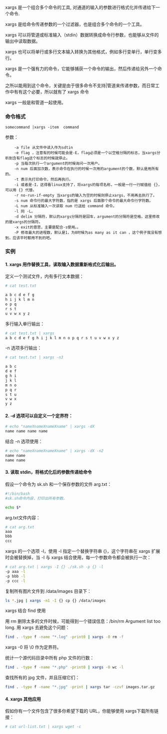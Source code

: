 xargs 是一个组合多个命令的工具, 对通道的输入的参数进行格式化并传递给下一个命令.

xargs 是给命令传递参数的一个过滤器，也是组合多个命令的一个工具。

xargs 可以将管道或标准输入（stdin）数据转换成命令行参数，也能够从文件的输出中读取数据。

xargs 也可以将单行或多行文本输入转换为其他格式，例如多行变单行，单行变多行。

xargs 是一个强有力的命令，它能够捕获一个命令的输出，然后传递给另外一个命令。

之所以能用到这个命令，关键是由于很多命令不支持|管道来传递参数，而日常工作中有有这个必要，所以就有了 xargs 命令

xargs 一般是和管道一起使用。


### 命令格式
```
somecommand |xargs -item  command
```
参数：
```
    -a file 从文件中读入作为sdtin
    -e flag ，注意有的时候可能会是-E，flag必须是一个以空格分隔的标志，当xargs分析到含有flag这个标志的时候就停止。
    -p 当每次执行一个argument的时候询问一次用户。
    -n num 后面加次数，表示命令在执行的时候一次用的argument的个数，默认是用所有的。
    -t 表示先打印命令，然后再执行。
    -i 或者是-I，这得看linux支持了，将xargs的每项名称，一般是一行一行赋值给 {}，可以用 {} 代替。
    -r no-run-if-empty 当xargs的输入为空的时候则停止xargs，不用再去执行了。
    -s num 命令行的最大字符数，指的是 xargs 后面那个命令的最大命令行字符数。
    -L num 从标准输入一次读取 num 行送给 command 命令。
    -l 同 -L。
    -d delim 分隔符，默认的xargs分隔符是回车，argument的分隔符是空格，这里修改的是xargs的分隔符。
    -x exit的意思，主要是配合-s使用。。
    -P 修改最大的进程数，默认是1，为0时候为as many as it can ，这个例子我没有想到，应该平时都用不到的吧。
```
### 实例
#### 1. xargs 用作替换工具，读取输入数据重新格式化后输出。

定义一个测试文件，内有多行文本数据：
```bash
# cat test.txt

a b c d e f g
h i j k l m n
o p q
r s t
u v w x y z
```

多行输入单行输出：
```bash
# cat test.txt | xargs
a b c d e f g h i j k l m n o p q r s t u v w x y z
```

-n 选项多行输出：
```bash
# cat test.txt | xargs -n3

a b c
d e f
g h i
j k l
m n o
p q r
s t u
v w x
y z
```

#### 2. -d 选项可以自定义一个定界符：
```bash
# echo "nameXnameXnameXname" | xargs -dX
name name name name
```

结合 -n 选项使用：
```bash
# echo "nameXnameXnameXname" | xargs -dX -n2
name name
name name
```

#### 3. 读取 stdin，将格式化后的参数传递给命令

假设一个命令为 sk.sh 和一个保存参数的文件 arg.txt：
```bash
#!/bin/bash
#sk.sh命令内容，打印出所有参数。

echo $*
```

arg.txt文件内容：
```bash
# cat arg.txt
aaa
bbb
ccc
```

xargs 的一个选项 -I，使用 -I 指定一个替换字符串 {}，这个字符串在 xargs 扩展时会被替换掉，当 -I 与 xargs 结合使用，每一个参数命令都会被执行一次：
```bash
# cat arg.txt | xargs -I {} ./sk.sh -p {} -l
-p aaa -l
-p bbb -l
-p ccc -l
```

复制所有图片文件到 /data/images 目录下：
```bash
ls *.jpg | xargs -n1 -I {} cp {} /data/images
```

xargs 结合 find 使用

用 rm 删除太多的文件时候，可能得到一个错误信息：/bin/rm Argument list too long. 用 xargs 去避免这个问题：
```bash
find . -type f -name "*.log" -print0 | xargs -0 rm -f
```

xargs -0 将 \0 作为定界符。

统计一个源代码目录中所有 php 文件的行数：
```bash
find . -type f -name "*.php" -print0 | xargs -0 wc -l
```

查找所有的 jpg 文件，并且压缩它们：
```bash
find . -type f -name "*.jpg" -print | xargs tar -czvf images.tar.gz
```

#### 4. xargs 其他应用

假如你有一个文件包含了很多你希望下载的 URL，你能够使用 xargs下载所有链接：
```bash
# cat url-list.txt | xargs wget -c
```
